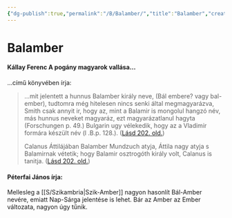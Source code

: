 ```yaml
---
{"dg-publish":true,"permalink":"/B/Balamber/","title":"Balamber","created":"2024-01-09T02:27","updated":"2024-01-09T02:27"}
---
```



# Balamber

#### Kállay Ferenc A pogány magyarok vallása...

...című könyvében írja:
> ...mit jelentett a hunnus Balamber király neve, (Bál embere? vagy bal-ember), tudtomra még hitelesen nincs senki által megmagyarázva, Smith csak annyit ir, hogy az, mint a Balamir is mongolul hangzó név, más hunnus neveket magyaráz, ezt magyarázatlanul hagyta (Forschungen p. 49.) Bulgarin ugy vélekedik, hogy az a Vladimir formára készült név (l .B.p. 128.). ([Lásd 202. old.](zotero://open-pdf/library/items/DFI47XPY?page=202&annotation=UA84KIZP))  
> 
> Calanus Áttilájában Balamber Mundzuch atyja, Áttila nagy atyja s Balamirnak vétetik; hogy Balamir osztrogóth király volt, Calanus is tanitja. ([Lásd 202. old.](zotero://open-pdf/library/items/DFI47XPY?page=202&annotation=WYZFEASB))  

#### Péterfai János írja:

Mellesleg a [[S/Szikambria\|Szik-Amber]] nagyon hasonlít Bál-Amber nevére, emiatt Nap-Sárga jelentése is lehet. Bár az Amber az Ember változata, nagyon úgy tűnik.  